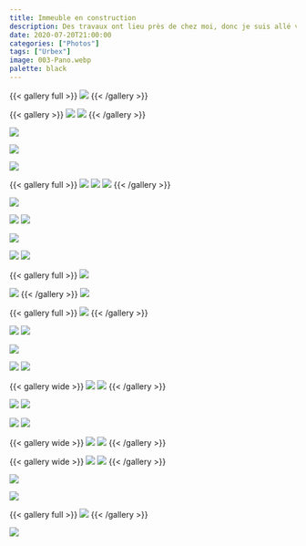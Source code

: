 ```yaml
---
title: Immeuble en construction
description: Des travaux ont lieu près de chez moi, donc je suis allé visiter le chantier pour profiter de l'ambiance.
date: 2020-07-20T21:00:00
categories: ["Photos"]
tags: ["Urbex"]
image: 003-Pano.webp
palette: black
---
```


{{< gallery full >}}
![](003-Pano.webp)
{{< /gallery >}}

{{< gallery >}}
![](01.webp) ![](02.webp)
{{< /gallery >}}

![](2-Pano.webp)

![](27-Pano.webp)

![](28.webp)

{{< gallery full >}}
![](29.webp) ![](291.webp) ![](293.webp)
{{< /gallery >}}

![](3-Pano.webp)

![](31.webp) ![](32.webp)

![](33-Pano.webp)

![](34.webp) ![](35.webp)

{{< gallery full >}}
![](36-Pano.webp)

![](41.webp) {{< /gallery >}} ![](42.webp)

{{< gallery full >}}
![](421-Pano.webp)
{{< /gallery >}}

![](43.webp) ![](44.webp)

![](45-Pano.webp)

![](46.webp) ![](47.webp)

{{< gallery wide >}}
![](48.webp) ![](49.webp)
{{< /gallery >}}

![](492.webp) ![](493.webp)

![](50.webp) ![](51.webp)

{{< gallery wide >}}
![](52.webp) ![](53.webp)
{{< /gallery >}}

{{< gallery wide >}}
![](54.webp) ![](55.webp)
{{< /gallery >}}

![](571-Pano.webp)

![](57-Pano.webp)

{{< gallery full >}}
![](60-Pano.webp)
{{< /gallery >}}

![](61-Pano.webp)
